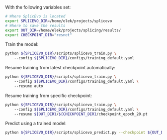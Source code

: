 With the following variables set:

```bash
# Where SplicEvo is located
export SPLICEVO_DIR=/home/elek/projects/splicevo
# Where to save the results
export OUT_DIR=/home/elek/projects/splicing/results/
export CHECKPOINT_DIR="resnet"
```

Train the model:

```bash
python ${SPLICEVO_DIR}/scripts/splicevo_train.py \ 
    --config ${SPLICEVO_DIR}/configs/training_default.yaml
```

Resume training from latest checkpoint automatically:

```bash
python ${SPLICEVO_DIR}/scripts/splicevo_train.py \ 
    --config ${SPLICEVO_DIR}/configs/training_default.yaml \ 
    --resume auto
```

Resume training from specific checkpoint:

```bash
python ${SPLICEVO_DIR}/scripts/splicevo_train.py \ 
    --config ${SPLICEVO_DIR}/configs/training_default.yaml \ 
    --resume ${OUT_DIR}/${CHECKPOINT_DIR}/checkpoint_epoch_20.pt
```

Predict using a trained model:

```bash
python ${SPLICEVO_DIR}/scripts/splicevo_predict.py --checkpoint ${OUT_DIR}/models/${CHECKPOINT_DIR}/best_model.pt --test-data ${OUT_DIR}/data_processing/processed_data_test.npz --normalization-stats ${OUT_DIR}/models/${CHECKPOINT_DIR}normalization_stats.json --output ${OUT_DIR}/predictions/test_predictions_resnet.npz
```